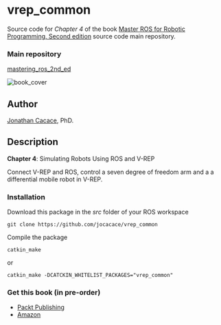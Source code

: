 # **vrep\_common**

Source code for _Chapter 4_ of the book [Master ROS for Robotic Programming, Second edition](https://www.packtpub.com/hardware-and-creative/mastering-ros-robotics-programming-second-edition) source code main repository.

### Main repository
[mastering\_ros\_2nd\_ed](https://github.com/jocacace/mastering_ros_2nd_ed)

![book_cover](http://wpage.unina.it/jonathan.cacace/Media/book_cover.png "mastering_ros_for_robotics_programming")

## **Author**
[Jonathan Cacace](http://wpage.unina.it/jonathan.cacace), PhD.


## **Description**

**Chapter 4**: Simulating Robots Using ROS
and V-REP

Connect V-REP and ROS, control a seven degree of freedom arm and a a differential mobile robot in V-REP. 

### **Installation** 
Download this package in the _src_ folder of your ROS workspace

```git clone https://github.com/jocacace/vrep_common```

Compile the package

```catkin_make```

or

```catkin_make -DCATCKIN_WHITELIST_PACKAGES="vrep_common"```

### **Get this book** (in pre-order)
- [Packt Publishing](https://www.packtpub.com/hardware-and-creative/mastering-ros-robotics-programming-second-edition) 
- [Amazon](https://www.amazon.com/Mastering-ROS-Robotics-Programming-Second/dp/1788478959)
